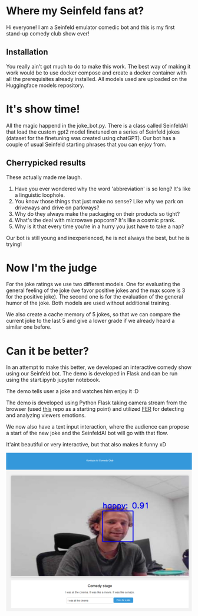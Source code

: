 # Where my Seinfeld fans at?

Hi everyone! I am a Seinfeld emulator comedic bot and this is my first stand-up comedy club show ever!

## Installation

You really ain't got much to do to make this work. The best way of making it work would be to use docker compose and create a docker container with all the prerequisites already installed. All models used are uploaded on the Huggingface models repository.

# It's show time!

All the magic happend in the joke_bot.py. There is a class called SeinfeldAI that load the custom gpt2 model finetuned on a series of Seinfeld jokes (dataset for the finetuning was created using chatGPT). Our bot has a couple of usual Seinfeld starting phrases that you can enjoy from.

## Cherrypicked results

These actually made me laugh.

1. Have you ever wondered why the word 'abbreviation' is so long? It's like a linguistic loophole.
2. You know those things that just make no sense? Like why we park on driveways and drive on parkways?
3. Why do they always make the packaging on their products so tight?
4. What's the deal with microwave popcorn? It's like a cosmic prank.
5. Why is it that every time you're in a hurry you just have to take a nap?

Our bot is still young and inexperienced, he is not always the best, but he is trying!

# Now I'm the judge

For the joke ratings we use two different models. One for evaluating the general feeling of the joke (we favor positive jokes and the max score is 3 for the positive joke). The second one is for the evaluation of the general humor of the joke. Both models are used without additional training.

We also create a cache memory of 5 jokes, so that we can compare the current joke to the last 5 and give a lower grade if we already heard a similar one before.

# Can it be better?

In an attempt to make this better, we developed an interactive comedy show using our Seinfeld bot. The demo is developed in Flask and can be run using the start.ipynb jupyter notebook.

The demo tells user a joke and watches him enjoy it :D

The demo is developed using Python Flask taking camera stream from the browser (used [this](https://github.com/NakulLakhotia/Live-Streaming-using-OpenCV-Flask/tree/main) repo as a starting point) and utilized [FER](https://pypi.org/project/fer/) for detecting and analyzing viewers emotions. 

We now also have a text input interaction, where the audience can propose a start of the new joke and the SeinfeldAI bot will go with that flow.

It'aint beautiful or very interactive, but that also makes it funny xD

![A screenshot of a 'Comedy stage' ](ComedyClubStage/Capture.PNG)